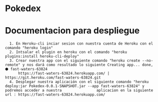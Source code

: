 # Pokedex
# Documentacion para despliegue
      1. En Heroku-cli inciar sesion con nuestra cuenta de Heroku con el comando "heroku login"
      2. Intsalar el plugin en heroku con el comando "heroku plugins:install heroku-cli-deploy"
      3. Crear nuestra app con el siguiente comando "heroku create --no-remote" y nos dará como resultado lo siguiente Creating app... done, ⬢ fast-waters-63824
          https://fast-waters-63824.herokuapp.com/ | https://git.heroku.com/fast-waters-63824.git
      4. Desplegar nuestra aplicación con el siguiente comando "heroku deploy:jar Pokedex-0.0.1-SNAPSHOT.jar --app fast-waters-63824" y podremos acceder a nuestra                aplicacion en la siguiente url : https://fast-waters-63824.herokuapp.com/ 

